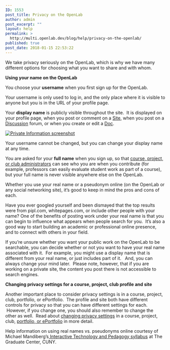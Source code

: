 ```yaml
---
ID: 1553
post_title: Privacy on the OpenLab
author: admin
post_excerpt: ""
layout: help
permalink: >
  http://multi.openlab.dev/blog/help/privacy-on-the-openlab/
published: true
post_date: 2018-01-15 22:53:22
---
```

We take privacy seriously on the OpenLab, which is why we have many different options for choosing what you want to share and with whom.

<strong>Using your name on the OpenLab</strong>

You choose your <strong>username</strong> when you first sign up for the OpenLab.

Your username is only used to log in, and the only place where it is visible to anyone but you is in the URL of your profile page.

Your <strong>display name</strong> is publicly visible throughout the site.  It is displayed on your profile page, when you post or comment on a <a title="What is a “Site” on a Course, Project, or Club?" href="https://openlab.citytech.cuny.edu/blog/help/what-is-a-site-on-a-course-project-or-club/">Site</a>, when you post on a <a title="Using “Discussion” forums" href="https://openlab.citytech.cuny.edu/blog/help/discussion-forums/">Discussion</a> forum, or when you create or edit a <a title="Using “Docs”" href="https://openlab.citytech.cuny.edu/blog/help/using-docs/">Doc</a>.

<a href="https://openlab.citytech.cuny.edu/wp-content/uploads/2012/09/privacy_on_the_openlab1.png"><img class="alignnone wp-image-36868 size-full" src="https://openlab.citytech.cuny.edu/wp-content/uploads/2012/09/privacy_on_the_openlab1.png" sizes="(max-width: 1200px) 100vw, 1200px" srcset="https://openlab.citytech.cuny.edu/wp-content/uploads/2012/09/privacy_on_the_openlab1.png 1200w, https://openlab.citytech.cuny.edu/wp-content/uploads/2012/09/privacy_on_the_openlab1-300x98.png 300w, https://openlab.citytech.cuny.edu/wp-content/uploads/2012/09/privacy_on_the_openlab1-1024x335.png 1024w, https://openlab.citytech.cuny.edu/wp-content/uploads/2012/09/privacy_on_the_openlab1-32x10.png 32w" alt="Private Information screenshot" /></a>

Your username cannot be changed, but you can change your display name at any time.

You are asked for your <strong>full name</strong> when you sign up, so that <a title="Who can build a Site?" href="https://openlab.citytech.cuny.edu/blog/help/who-can-build-a-site/">course, project, or club administrators</a> can see who you are when you contribute (for example, professors can easily evaluate student work as part of a course), but your full name is never visible anywhere else on the OpenLab.

Whether you use your real name or a pseudonym online (on the OpenLab or any social networking site), it’s good to keep in mind the pros and cons of each.

Have you ever googled yourself and been dismayed that the top results were from pipl.com, whitepages.com, or include other people with your name? One of the benefits of posting work under your real name is that you can begin to influence what appears when people search for you.  It’s also a good way to start building an academic or professional online presence, and to connect with others in your field.

If you’re unsure whether you want your public work on the OpenLab to be searchable, you can decide whether or not you want to have your real name associated with it.  For example, you might use a display name that is different from your real name, or just includes part of it.   And, you can always change your mind later.  Please note, however, that if you are working on a private site, the content you post there is not accessible to search engines.

<strong>Changing privacy settings for a course, project, club profile and site</strong>

Another important place to consider privacy settings is in a course, project, club, portfolio, or ePortfolio.  The profile and site both have different controls for privacy so that you can have different settings for each.  However, if you change one, you should also remember to change the other as well.  Read about <a title="Changing privacy and other settings for a Course, Project, or Club" href="https://openlab.citytech.cuny.edu/blog/help/changing-privacy-and-other-settings-for-a-course-project-or-club/">changing privacy settings</a> in a course, project, club, <a title="Changing privacy and other settings on an ePortfolio" href="https://openlab.citytech.cuny.edu/blog/help/changing-privacy-and-other-settings-on-an-eportfolio/">portfolio, or ePortfolio</a> in more detail.

Help information on using real names vs. pseudonyms online courtesy of Michael Mandiberg’s<a href="http://2012core2.commons.gc.cuny.edu/syllabus"> Interactive Technology and Pedagogy syllabus</a> at The Graduate Center, CUNY.